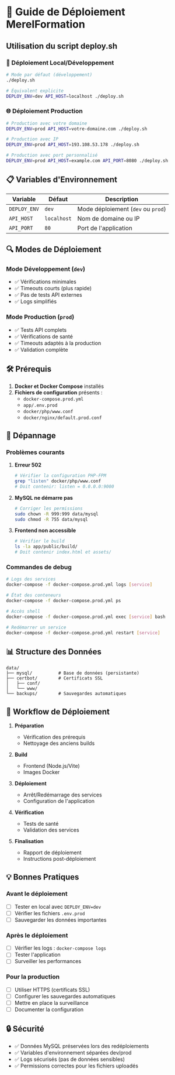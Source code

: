 # 🚀 Guide de Déploiement MerelFormation

## Utilisation du script deploy.sh

### 🔧 Déploiement Local/Développement
```bash
# Mode par défaut (développement)
./deploy.sh

# Équivalent explicite
DEPLOY_ENV=dev API_HOST=localhost ./deploy.sh
```

### 🌐 Déploiement Production
```bash
# Production avec votre domaine
DEPLOY_ENV=prod API_HOST=votre-domaine.com ./deploy.sh

# Production avec IP
DEPLOY_ENV=prod API_HOST=193.108.53.178 ./deploy.sh

# Production avec port personnalisé
DEPLOY_ENV=prod API_HOST=example.com API_PORT=8080 ./deploy.sh
```

## 📋 Variables d'Environnement

| Variable | Défaut | Description |
|----------|--------|-------------|
| `DEPLOY_ENV` | `dev` | Mode déploiement (`dev` ou `prod`) |
| `API_HOST` | `localhost` | Nom de domaine ou IP |
| `API_PORT` | `80` | Port de l'application |

## 🔍 Modes de Déploiement

### Mode Développement (`dev`)
- ✅ Vérifications minimales
- ✅ Timeouts courts (plus rapide)
- ✅ Pas de tests API externes
- ✅ Logs simplifiés

### Mode Production (`prod`)
- ✅ Tests API complets
- ✅ Vérifications de santé
- ✅ Timeouts adaptés à la production
- ✅ Validation complète

## 🛠️ Prérequis

1. **Docker et Docker Compose** installés
2. **Fichiers de configuration** présents :
   - `docker-compose.prod.yml`
   - `app/.env.prod`
   - `docker/php/www.conf`
   - `docker/nginx/default.prod.conf`

## 🔧 Dépannage

### Problèmes courants

1. **Erreur 502**
   ```bash
   # Vérifier la configuration PHP-FPM
   grep "listen" docker/php/www.conf
   # Doit contenir: listen = 0.0.0.0:9000
   ```

2. **MySQL ne démarre pas**
   ```bash
   # Corriger les permissions
   sudo chown -R 999:999 data/mysql
   sudo chmod -R 755 data/mysql
   ```

3. **Frontend non accessible**
   ```bash
   # Vérifier le build
   ls -la app/public/build/
   # Doit contenir index.html et assets/
   ```

### Commandes de debug

```bash
# Logs des services
docker-compose -f docker-compose.prod.yml logs [service]

# État des conteneurs
docker-compose -f docker-compose.prod.yml ps

# Accès shell
docker-compose -f docker-compose.prod.yml exec [service] bash

# Redémarrer un service
docker-compose -f docker-compose.prod.yml restart [service]
```

## 📊 Structure des Données

```
data/
├── mysql/          # Base de données (persistante)
├── certbot/        # Certificats SSL
│   ├── conf/
│   └── www/
└── backups/        # Sauvegardes automatiques
```

## 🚀 Workflow de Déploiement

1. **Préparation**
   - Vérification des prérequis
   - Nettoyage des anciens builds

2. **Build**
   - Frontend (Node.js/Vite)
   - Images Docker

3. **Déploiement**
   - Arrêt/Redémarrage des services
   - Configuration de l'application

4. **Vérification**
   - Tests de santé
   - Validation des services

5. **Finalisation**
   - Rapport de déploiement
   - Instructions post-déploiement

## 💡 Bonnes Pratiques

### Avant le déploiement
- [ ] Tester en local avec `DEPLOY_ENV=dev`
- [ ] Vérifier les fichiers `.env.prod`
- [ ] Sauvegarder les données importantes

### Après le déploiement
- [ ] Vérifier les logs : `docker-compose logs`
- [ ] Tester l'application
- [ ] Surveiller les performances

### Pour la production
- [ ] Utiliser HTTPS (certificats SSL)
- [ ] Configurer les sauvegardes automatiques
- [ ] Mettre en place la surveillance
- [ ] Documenter la configuration

## 🔒 Sécurité

- ✅ Données MySQL préservées lors des redéploiements
- ✅ Variables d'environnement séparées dev/prod
- ✅ Logs sécurisés (pas de données sensibles)
- ✅ Permissions correctes pour les fichiers uploadés